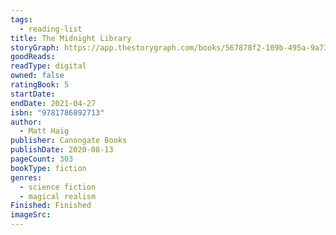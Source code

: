 ```yaml
---
tags:
  - reading-list
title: The Midnight Library
storyGraph: https://app.thestorygraph.com/books/567878f2-109b-495a-9a73-4f5488099534
goodReads:
readType: digital
owned: false
ratingBook: 5
startDate:
endDate: 2021-04-27
isbn: "9781786892713"
author:
  - Matt Haig
publisher: Canongate Books
publishDate: 2020-08-13
pageCount: 303
bookType: fiction
genres:
  - science fiction
  - magical realism
Finished: Finished
imageSrc:
---
```

